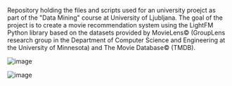 Repository holding the files and scripts used for an university proejct as part of the "Data Mining" course at University of Ljubljana. 
The goal of the project is to create a movie recommendation system using the LightFM Python library based on the datasets provided by MovieLens© (GroupLens research group in the Department of Computer Science and Engineering at the University of Minnesota) and The Movie Database© (TMDB). 

![image](https://github.com/user-attachments/assets/a9d6e241-9aa7-4912-9e9c-06bc033bf069)

![image](https://github.com/user-attachments/assets/087a8bfd-e18b-4aaf-aef9-aa4d30d6f39d)
